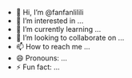 - 👋 Hi, I’m @fanfanlilili
- 👀 I’m interested in ...
- 🌱 I’m currently learning ...
- 💞️ I’m looking to collaborate on ...
- 📫 How to reach me ...
- 😄 Pronouns: ...
- ⚡ Fun fact: ...

<!---
fanfanlilili/fanfanlilili is a ✨ special ✨ repository because its `README.md` (this file) appears on your GitHub profile.
You can click the Preview link to take a look at your changes.
--->
